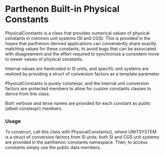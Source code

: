 # Parthenon Built-in Physical Constants

PhysicalConstants is a class that provides numerical values of physical
constants in common unit systems (SI and CGS). This is provided in the hopes
that parthenon-derived applications can conveniently share exactly matching
values for these constants, to avoid bugs that can be associated with
disagreement and the effort required to synchronize a consistent move to newer
values of physical constants.

Internal values are hardcoded in SI units, and specific unit systems are
realized by providing a struct of conversion factors as a template parameter.

PhysicalConstants is purely constexpr, and the internal unit conversion factors
are protected members to allow for custom constants classes to derive from this
class.

Both verbose and terse names are provided for each constant as public (albeit
constexpr) members.

### Usage

To construct, call this class with PhysicalConstants<UNITSYSTEM>(), where
UNITSYSTEM is a struct of conversion factors from SI units; both SI and CGS unit
systems are provided in the parthenon::constants namespace. Then, to access
constants simply use the public data members.
